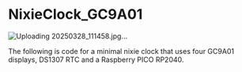 # NixieClock_GC9A01
![Uploading 20250328_111458.jpg…]()

The following is code for a minimal nixie clock that uses four GC9A01 displays, DS1307 RTC and a Raspberry PICO RP2040.

